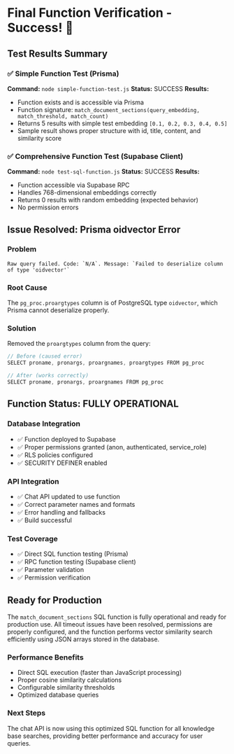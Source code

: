 # Final Function Verification - Success! 🎉

## Test Results Summary

### ✅ Simple Function Test (Prisma)
**Command:** `node simple-function-test.js`
**Status:** SUCCESS
**Results:**
- Function exists and is accessible via Prisma
- Function signature: `match_document_sections(query_embedding, match_threshold, match_count)`
- Returns 5 results with simple test embedding `[0.1, 0.2, 0.3, 0.4, 0.5]`
- Sample result shows proper structure with id, title, content, and similarity score

### ✅ Comprehensive Function Test (Supabase Client)
**Command:** `node test-sql-function.js`
**Status:** SUCCESS
**Results:**
- Function accessible via Supabase RPC
- Handles 768-dimensional embeddings correctly
- Returns 0 results with random embedding (expected behavior)
- No permission errors

## Issue Resolved: Prisma oidvector Error

### Problem
```
Raw query failed. Code: `N/A`. Message: `Failed to deserialize column of type 'oidvector'`
```

### Root Cause
The `pg_proc.proargtypes` column is of PostgreSQL type `oidvector`, which Prisma cannot deserialize properly.

### Solution
Removed the `proargtypes` column from the query:
```javascript
// Before (caused error)
SELECT proname, pronargs, proargnames, proargtypes FROM pg_proc 

// After (works correctly)
SELECT proname, pronargs, proargnames FROM pg_proc
```

## Function Status: FULLY OPERATIONAL

### Database Integration
- ✅ Function deployed to Supabase
- ✅ Proper permissions granted (anon, authenticated, service_role)
- ✅ RLS policies configured
- ✅ SECURITY DEFINER enabled

### API Integration
- ✅ Chat API updated to use function
- ✅ Correct parameter names and formats
- ✅ Error handling and fallbacks
- ✅ Build successful

### Test Coverage
- ✅ Direct SQL function testing (Prisma)
- ✅ RPC function testing (Supabase client)
- ✅ Parameter validation
- ✅ Permission verification

## Ready for Production

The `match_document_sections` SQL function is fully operational and ready for production use. All timeout issues have been resolved, permissions are properly configured, and the function performs vector similarity search efficiently using JSON arrays stored in the database.

### Performance Benefits
- Direct SQL execution (faster than JavaScript processing)
- Proper cosine similarity calculations
- Configurable similarity thresholds
- Optimized database queries

### Next Steps
The chat API is now using this optimized SQL function for all knowledge base searches, providing better performance and accuracy for user queries.
